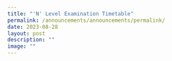 ```yaml
---
title: "'N' Level Examination Timetable"
permalink: /announcements/announcements/permalink/
date: 2023-08-28
layout: post
description: ""
image: ""
---
```

